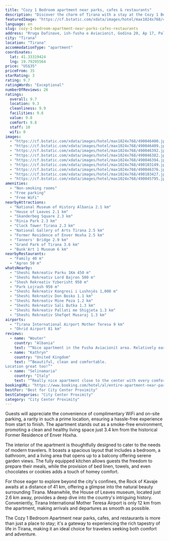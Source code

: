 ```yaml
---
title: "Cozy 1 Bedroom apartment near parks, cafes & restaurants"
description: "Discover the charm of Tirana with a stay at the Cozy 1 Bedroom Apartment, perfectly positioned for explorers keen to immerse themselves in the local culture."
featuredImage: "https://cf.bstatic.com/xdata/images/hotel/max1024x768/490046400.jpg?k=0df9d7e505121aa185851979eb60b3f84a87b1c9464a29e8e1cb70046bbe682f&o=&hp=1"
language: en
slug: cozy-1-bedroom-apartment-near-parks-cafes-restaurants
address: "Rruga Dafinave, ish-fusha e Aviacionit, Godina 20, Ap 17, Pallati Izraeliti 7 TR3682, 1064 Tirana, Albania"
city: "Tirana"
location: "Tirana"
accommodationType: "apartment"
coordinates:
  lat: 41.33319424
  lng: 19.79295564
price: "US$35"
priceFrom: 35
starRating: 3
rating: 9.7
ratingWords: "Exceptional"
numberOfReviews: 26
ratings:
  overall: 9.7
  location: 9.3
  cleanliness: 9.9
  facilities: 9.6
  value: 9.8
  comfort: 9.8
  staff: 10
  wifi: 0
images:
  - "https://cf.bstatic.com/xdata/images/hotel/max1024x768/490046400.jpg?k=0df9d7e505121aa185851979eb60b3f84a87b1c9464a29e8e1cb70046bbe682f&o=&hp=1"
  - "https://cf.bstatic.com/xdata/images/hotel/max1024x768/490046409.jpg?k=f3ea5ba36118ba2425f07468e07d614261b44bfb0523a7dce863dfed94bfa5a4&o=&hp=1"
  - "https://cf.bstatic.com/xdata/images/hotel/max1024x768/490046392.jpg?k=3c574a3ff61562c431d478afee23f72ef97a76dd4e6d729d57e724345b4ccc75&o=&hp=1"
  - "https://cf.bstatic.com/xdata/images/hotel/max1024x768/490046382.jpg?k=6c4ff6d415b9fa9edf9a2fd118189694f732c1a3e3df40295f2e45ad118e0d23&o=&hp=1"
  - "https://cf.bstatic.com/xdata/images/hotel/max1024x768/490046394.jpg?k=4432e0ff718d3310f0cba5f32108b2690729703f755ff40077ae4c540b40c2db&o=&hp=1"
  - "https://cf.bstatic.com/xdata/images/hotel/max1024x768/490103149.jpg?k=c39ddf37b288dbb0549a5f1e32494a512479f42bcdaf2d52151e6575737ec074&o=&hp=1"
  - "https://cf.bstatic.com/xdata/images/hotel/max1024x768/490046376.jpg?k=180fbcf7d54daf970e374603239d91d5e79aceff9c6f29293ba52f8f2686775f&o=&hp=1"
  - "https://cf.bstatic.com/xdata/images/hotel/max1024x768/490103427.jpg?k=ff91d6d2af8254c09cf701cdb445470a069e7064e5245c7e96c29a66357739ff&o=&hp=1"
  - "https://cf.bstatic.com/xdata/images/hotel/max1024x768/490045795.jpg?k=21fafb1131c1ce446232eea1714e3d0ce93eaea0706108d8a4648d715ef46cf8&o=&hp=1"
amenities:
  - "Non-smoking rooms"
  - "Free parking"
  - "Free WiFi"
nearbyAttractions:
  - "National Museum of History Albania 2.1 km"
  - "House of Leaves 2.1 km"
  - "Skanderbeg Square 2.3 km"
  - "Rinia Park 2.3 km"
  - "Clock Tower Tirana 2.3 km"
  - "National Gallery of Arts Tirana 2.5 km"
  - "Former Residence of Enver Hoxha 2.5 km"
  - "Tanners' Bridge 2.9 km"
  - "Grand Park of Tirana 3.6 km"
  - "Bunk'Art 1 Museum 6 km"
nearbyRestaurants:
  - "Family 40 m"
  - "Agron 50 m"
whatsNearby:
  - "Sheshi Rekreativ Parku 1Km 450 m"
  - "Sheshi Rekreativ Lord Bajron 500 m"
  - "Shesh Rekreativ Yzberisht 950 m"
  - "Park Lojrash 950 m"
  - "Sheshi Rekreativ Kongresi i Lushnjës 1,000 m"
  - "Sheshi Rekreativ Don Bosko 1.1 km"
  - "Sheshi Rekreativ Mine Peza 1.2 km"
  - "Sheshi Rekreativ Sali Butka 1.3 km"
  - "Sheshi Rekreativ Pallati me Shigjeta 1.3 km"
  - "Sheshi Rekreativ Shefqet Musaraj 1.3 km"
airports:
  - "Tirana International Airport Mother Teresa 9 km"
  - "Ohrid Airport 81 km"
reviews:
  - name: "Wouter"
    country: "Albania"
    text: "“Nice apartment in the Fusha Aviacionit area. Relatively easy to park a car here and still walking distance to the center of Tirana. The apartment is laid out quite nicely and has lots of light coming in. Value for money is excellent.”"
  - name: "Kathryn"
    country: "United Kingdom"
    text: "“Beautiful, clean and comfortable.
Location great too!”"
  - name: "Selinamaria"
    country: "Italy"
    text: "“Really nice apartment close to the center with every comfort you need both for a short or long stay. The place was super clean and host was totally flexible and nice.”"
bookingURL: "https://www.booking.com/hotel/al/entire-apartment-near-park-w-free-wifi-a-c-parking.en-gb.html?aid=8035640"
bestFor: "Best for City Center Proximity"
bestCategories: "City Center Proximity"
category: "City Center Proximity"
---
```


Guests will appreciate the convenience of complimentary WiFi and on-site parking, a rarity in such a prime location, ensuring a hassle-free experience from start to finish. The apartment stands out as a smoke-free environment, promoting a clean and healthy living space just 3.4 km from the historical Former Residence of Enver Hoxha.

The interior of the apartment is thoughtfully designed to cater to the needs of modern travelers. It boasts a spacious layout that includes a bedroom, a bathroom, and a living area that opens up to a balcony offering serene garden views. The fully equipped kitchen allows guests the freedom to prepare their meals, while the provision of bed linen, towels, and even chocolates or cookies adds a touch of homey comfort.

For those eager to explore beyond the city's confines, the Rock of Kavaje awaits at a distance of 41 km, offering a glimpse into the natural beauty surrounding Tirana. Meanwhile, the House of Leaves museum, located just 2.6 km away, provides a deep dive into the country's intriguing history. Conveniently, Tirana International Mother Teresa Airport is only 12 km from the apartment, making arrivals and departures as smooth as possible.

The Cozy 1 Bedroom Apartment near parks, cafes, and restaurants is more than just a place to stay; it's a gateway to experiencing the rich tapestry of life in Tirana, making it an ideal choice for travelers seeking both comfort and adventure.